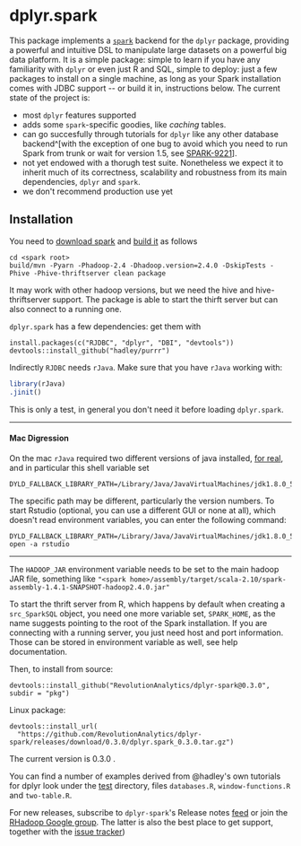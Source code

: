 


# dplyr.spark

This package implements a [`spark`](http://spark.apache.org/) backend for the `dplyr` package, providing a powerful and intuitive DSL to manipulate large datasets on a powerful big data platform.  It is a simple package: simple to learn if you have any familiarity with `dplyr` or even just R and SQL, simple to deploy: just a few packages to install on a single machine, as long as your Spark installation comes with JDBC support -- or build it in, instructions below.
The current state of the project is:

 - most `dplyr` features supported
 - adds some `spark`-specific goodies, like *caching* tables.
 - can go succesfully through tutorials for `dplyr` like any other database backend^[with the exception of one bug to avoid which you need to run Spark from trunk or wait for version 1.5, see [SPARK-9221](https://issues.apache.org/jira/browse/SPARK-9921)]. 
 - not yet endowed with a thorugh test suite. Nonetheless we expect it to inherit much of its correctness, scalability and robustness from its main dependencies, `dplyr` and `spark`.
 - we don't recommend production use yet

## Installation

You need to [download spark](https://spark.apache.org/downloads.html) and [build it](https://spark.apache.org/docs/latest/building-spark.html) as follows

```
cd <spark root>
build/mvn -Pyarn -Phadoop-2.4 -Dhadoop.version=2.4.0 -DskipTests -Phive -Phive-thriftserver clean package
```

It may work with other hadoop versions, but we need the hive and hive-thriftserver support. The package is able to start the thirft server but can also connect to a running one.

`dplyr.spark` has a few dependencies: get them with

```
install.packages(c("RJDBC", "dplyr", "DBI", "devtools"))
devtools::install_github("hadley/purrr")
```

Indirectly `RJDBC` needs `rJava`. Make sure that you have `rJava` working with:


```r
library(rJava)
.jinit()
```

This is only a test, in general you don't need it before loading `dplyr.spark`.

----------------

#### Mac Digression

On the mac `rJava` required two different versions of java installed, [for real](http://andrewgoldstone.com/blog/2015/02/03/rjava/), and in particular this shell variable set

```
DYLD_FALLBACK_LIBRARY_PATH=/Library/Java/JavaVirtualMachines/jdk1.8.0_51.jdk/Contents/Home/jre/lib/server/
```
The specific path may be different, particularly the version numbers. To start Rstudio (optional, you can use a different GUI or none at all), which doesn't read environment variables, you can enter the following command:
```
DYLD_FALLBACK_LIBRARY_PATH=/Library/Java/JavaVirtualMachines/jdk1.8.0_51.jdk/Contents/Home/jre/lib/server/ open -a rstudio
```
----------------

The `HADOOP_JAR` environment variable needs to be set to the main hadoop JAR file, something like `"<spark home>/assembly/target/scala-2.10/spark-assembly-1.4.1-SNAPSHOT-hadoop2.4.0.jar"` 

To start the thrift server from R, which happens by default when creating a `src_SparkSQL` object, you need one more variable set, `SPARK_HOME`, as the name suggests pointing to the root of the Spark installation. If you are connecting with a running server, you just need host and port information. Those can be stored in environment variable as well, see help documentation.




Then, to install from source:


```
devtools::install_github("RevolutionAnalytics/dplyr-spark@0.3.0", subdir = "pkg")
```

Linux package:


```
devtools::install_url(
  "https://github.com/RevolutionAnalytics/dplyr-spark/releases/download/0.3.0/dplyr.spark_0.3.0.tar.gz")
```

<!-- 
A windows package will be added in the near future.

Windows package:


```
install_url(
  "https://github.com/RevolutionAnalytics/dplyr-spark/releases/download/0.3.0/dplyr.spark_0.3.0.zip")
```

-->

The current version is 0.3.0 .

You can find a number of examples derived from @hadley's own tutorials for dplyr look under the [test](https://github.com/RevolutionAnalytics/dplyr-spark/tree/master/pkg/tests) directory, files `databases.R`, `window-functions.R` and `two-table.R`.

For new releases, subscribe to `dplyr-spark`'s Release notes [feed](https://github.com/RevolutionAnalytics/dplyr.spark/releases.atom) or join the [RHadoop Google group](https://groups.google.com/forum/#!forum/rhadoop). The latter is also the best place to get support, together with the [issue tracker](http://github.com/RevolutionAnalytics/dplyr.spark/issues))

